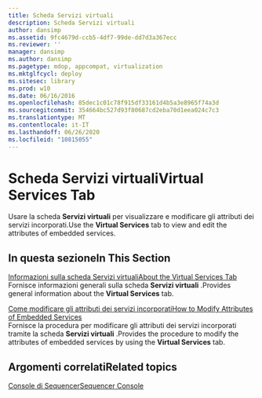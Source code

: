 ```yaml
---
title: Scheda Servizi virtuali
description: Scheda Servizi virtuali
author: dansimp
ms.assetid: 9fc4679d-ccb5-4df7-99de-dd7d3a367ecc
ms.reviewer: ''
manager: dansimp
ms.author: dansimp
ms.pagetype: mdop, appcompat, virtualization
ms.mktglfcycl: deploy
ms.sitesec: library
ms.prod: w10
ms.date: 06/16/2016
ms.openlocfilehash: 85dec1c01c78f915df33161d4b5a3e8965f74a3d
ms.sourcegitcommit: 354664bc527d93f80687cd2eba70d1eea024c7c3
ms.translationtype: MT
ms.contentlocale: it-IT
ms.lasthandoff: 06/26/2020
ms.locfileid: "10815055"
---
```

# <span data-ttu-id="2c7b6-103">Scheda Servizi virtuali</span><span class="sxs-lookup"><span data-stu-id="2c7b6-103">Virtual Services Tab</span></span>


<span data-ttu-id="2c7b6-104">Usare la scheda **Servizi virtuali** per visualizzare e modificare gli attributi dei servizi incorporati.</span><span class="sxs-lookup"><span data-stu-id="2c7b6-104">Use the **Virtual Services** tab to view and edit the attributes of embedded services.</span></span>

## <span data-ttu-id="2c7b6-105">In questa sezione</span><span class="sxs-lookup"><span data-stu-id="2c7b6-105">In This Section</span></span>


<a href="" id="about-the-virtual-services-tab"></a>[<span data-ttu-id="2c7b6-106">Informazioni sulla scheda Servizi virtuali</span><span class="sxs-lookup"><span data-stu-id="2c7b6-106">About the Virtual Services Tab</span></span>](about-the-virtual-services-tab.md)  
<span data-ttu-id="2c7b6-107">Fornisce informazioni generali sulla scheda **Servizi virtuali** .</span><span class="sxs-lookup"><span data-stu-id="2c7b6-107">Provides general information about the **Virtual Services** tab.</span></span>

<a href="" id="how-to-modify-attributes-of-embedded-services"></a>[<span data-ttu-id="2c7b6-108">Come modificare gli attributi dei servizi incorporati</span><span class="sxs-lookup"><span data-stu-id="2c7b6-108">How to Modify Attributes of Embedded Services</span></span>](how-to-modify-attributes-of-embedded-services.md)  
<span data-ttu-id="2c7b6-109">Fornisce la procedura per modificare gli attributi dei servizi incorporati tramite la scheda **Servizi virtuali** .</span><span class="sxs-lookup"><span data-stu-id="2c7b6-109">Provides the procedure to modify the attributes of embedded services by using the **Virtual Services** tab.</span></span>

## <span data-ttu-id="2c7b6-110">Argomenti correlati</span><span class="sxs-lookup"><span data-stu-id="2c7b6-110">Related topics</span></span>


[<span data-ttu-id="2c7b6-111">Console di Sequencer</span><span class="sxs-lookup"><span data-stu-id="2c7b6-111">Sequencer Console</span></span>](sequencer-console.md)

 

 





